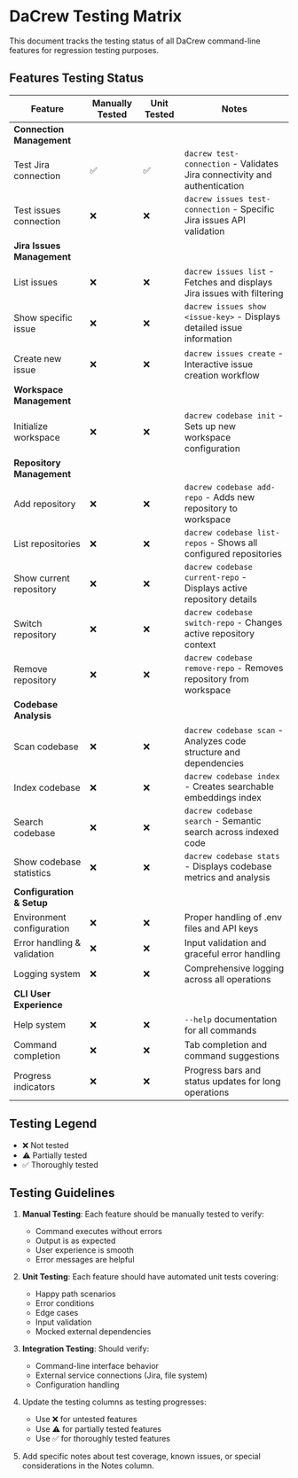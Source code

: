 # DaCrew Testing Matrix

This document tracks the testing status of all DaCrew command-line features for regression testing purposes.

## Features Testing Status

| Feature | Manually Tested | Unit Tested | Notes |
|---------|-----------------|-------------|-------|
| **Connection Management** | | | |
| Test Jira connection | ✅ | ✅ | `dacrew test-connection` - Validates Jira connectivity and authentication |
| Test issues connection | ❌ | ❌ | `dacrew issues test-connection` - Specific Jira issues API validation |
| **Jira Issues Management** | | | |
| List issues | ❌ | ❌ | `dacrew issues list` - Fetches and displays Jira issues with filtering |
| Show specific issue | ❌ | ❌ | `dacrew issues show <issue-key>` - Displays detailed issue information |
| Create new issue | ❌ | ❌ | `dacrew issues create` - Interactive issue creation workflow |
| **Workspace Management** | | | |
| Initialize workspace | ❌ | ❌ | `dacrew codebase init` - Sets up new workspace configuration |
| **Repository Management** | | | |
| Add repository | ❌ | ❌ | `dacrew codebase add-repo` - Adds new repository to workspace |
| List repositories | ❌ | ❌ | `dacrew codebase list-repos` - Shows all configured repositories |
| Show current repository | ❌ | ❌ | `dacrew codebase current-repo` - Displays active repository details |
| Switch repository | ❌ | ❌ | `dacrew codebase switch-repo` - Changes active repository context |
| Remove repository | ❌ | ❌ | `dacrew codebase remove-repo` - Removes repository from workspace |
| **Codebase Analysis** | | | |
| Scan codebase | ❌ | ❌ | `dacrew codebase scan` - Analyzes code structure and dependencies |
| Index codebase | ❌ | ❌ | `dacrew codebase index` - Creates searchable embeddings index |
| Search codebase | ❌ | ❌ | `dacrew codebase search` - Semantic search across indexed code |
| Show codebase statistics | ❌ | ❌ | `dacrew codebase stats` - Displays codebase metrics and analysis |
| **Configuration & Setup** | | | |
| Environment configuration | ❌ | ❌ | Proper handling of .env files and API keys |
| Error handling & validation | ❌ | ❌ | Input validation and graceful error handling |
| Logging system | ❌ | ❌ | Comprehensive logging across all operations |
| **CLI User Experience** | | | |
| Help system | ❌ | ❌ | `--help` documentation for all commands |
| Command completion | ❌ | ❌ | Tab completion and command suggestions |
| Progress indicators | ❌ | ❌ | Progress bars and status updates for long operations |

## Testing Legend

- ❌ Not tested
- ⚠️ Partially tested
- ✅ Thoroughly tested

## Testing Guidelines

1. **Manual Testing**: Each feature should be manually tested to verify:
    - Command executes without errors
    - Output is as expected
    - User experience is smooth
    - Error messages are helpful

2. **Unit Testing**: Each feature should have automated unit tests covering:
    - Happy path scenarios
    - Error conditions
    - Edge cases
    - Input validation
    - Mocked external dependencies

3. **Integration Testing**: Should verify:
    - Command-line interface behavior
    - External service connections (Jira, file system)
    - Configuration handling

4. Update the testing columns as testing progresses:
    - Use ❌ for untested features
    - Use ⚠️ for partially tested features
    - Use ✅ for thoroughly tested features

5. Add specific notes about test coverage, known issues, or special considerations in the Notes column.
